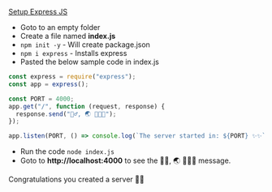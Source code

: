 <ins>Setup Express JS

- Goto to an empty folder
- Create a file named **index.js**
- `npm init -y` - Will create package.json
- `npm i express` - Installs express
- Pasted the below sample code in index.js

```js
const express = require("express");
const app = express();

const PORT = 4000;
app.get("/", function (request, response) {
  response.send("🙋‍♂️, 🌏 🎊✨🤩");
});

app.listen(PORT, () => console.log(`The server started in: ${PORT} ✨✨`));
```

- Run the code `node index.js`
- Goto to **http://localhost:4000** to see the 🙋‍♂️, 🌏 🎊✨🤩 message.

Congratulations you created a server 🎉🎉
